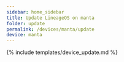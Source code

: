 ```yaml
---
sidebar: home_sidebar
title: Update LineageOS on manta
folder: update
permalink: /devices/manta/update
device: manta
---
```

{% include templates/device_update.md %}
